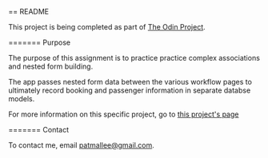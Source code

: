 == README

This project is being completed as part of [The Odin Project](www.theodinproject.com).

=======
Purpose

The purpose of this assignment is to practice practice complex associations and nested form building.

The app passes nested form data between the various workflow pages to ultimately record booking and passenger information in separate databse models.

For more information on this specific project, go to [this project's page](http://www.theodinproject.com/ruby-on-rails/building-advanced-forms?ref=lnav)

=======
Contact

To contact me, email patmallee@gmail.com.